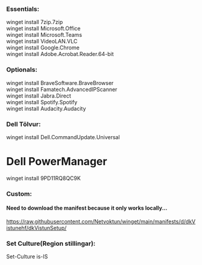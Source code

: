 ### Essentials:  
winget install 7zip.7zip  
winget install Microsoft.Office  
winget install Microsoft.Teams  
winget install VideoLAN.VLC  
winget install Google.Chrome  
winget install Adobe.Acrobat.Reader.64-bit  

### Optionals:  
winget install BraveSoftware.BraveBrowser  
winget install Famatech.AdvancedIPScanner  
winget install Jabra.Direct  
winget install Spotify.Spotify  
winget install Audacity.Audacity  

### Dell Tölvur:
winget install Dell.CommandUpdate.Universal
# Dell PowerManager
winget install 9PD11RQ8QC9K

### Custom:  
#### Need to download the manifest because it only works locally...
https://raw.githubusercontent.com/Netvoktun/winget/main/manifests/d/dkVistunehf/dkVistunSetup/

### Set Culture(Region stillingar):
Set-Culture is-IS

